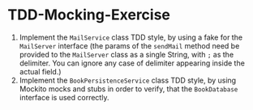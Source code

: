 # TDD-Mocking-Exercise

1. Implement the `MailService` class TDD style, by using a fake for the `MailServer` interface (the params of the `sendMail` method need be provided to the `MailServer` class as a single String, with `;` as the delimiter. You can ignore any case of delimiter appearing inside the actual field.)
2. Implement the `BookPersistenceService` class TDD style, by using Mockito mocks and stubs in order to verify, that the `BookDatabase` interface is used correctly.